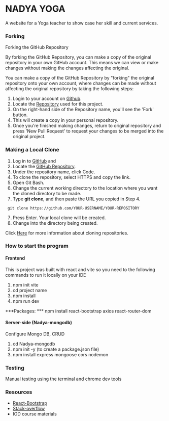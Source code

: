# **NADYA YOGA**
A website for a Yoga teacher to show case her skill and current services.
### Forking
Forking the GitHub Repository

By forking the GitHub Repository, you can make a copy of the original repository in your own GitHub account.
This means we can view or make changes without making the changes affecting the original.

You can make a copy of the GitHub Repository by "forking" the original repository onto your own account, 
where changes can be made without affecting the original repository by taking the following steps: 

   
1. Login to your account on [Github](https://github.com/).
2. Locate the [Repository](https://github.com/Joan-Amudu/Peduns-Farm) used for this project.
3. On the right-hand side of the Repository name, you'll see the 'Fork' button.
4. This will create a copy in your personal repository.
5. Once you're finished making changes, return to original repository and press 'New Pull Request' to request your changes to be merged into the original project.

### Making a Local Clone

1. Log in to [GitHub]() and 
2. Locate the [GitHub Repository](https://github.com/Joan-Amudu/NadyaYoga).
3. Under the repository name, click Code.
4. To clone the repository, select HTTPS and copy the link.
5. Open Git Bash.
6. Change the current working directory to the location where you want the cloned directory to be made.
7. Type **git clone**, and then paste the URL you copied in Step 4.

```
 git clone https://github.com/YOUR-USERNAME/YOUR-REPOSITORY
```
7. Press Enter. Your local clone will be created.
8. Change into the directory being created.

Click [Here](https://help.github.com/en/github/creating-cloning-and-archiving-repositories/cloning-a-repository) for more information about cloning repositories. 

### How to start the program
#### Frontend
This is project was built with react and vite so you need to the following commands to run it locally on your IDE
1. npm init vite
2. cd project name
3. npm install
4. npm run dev

***Packages: ***
npm install react-bootstrap axios react-router-dom
#### Server-side (Nadya-mongodb)
Configure Mongo DB, CRUD 
1. cd Nadya-mongodb
2. npm init -y (to create a package.json file)
3. npm install express mongoose cors nodemon

### Testing
Manual testing using the terminal and chrome dev tools

### Resources
- [React-Bootstrap](https://react-bootstrap.netlify.app/)
- [Stack-overflow](https://stackoverflow.com/)
- IOD course materials

